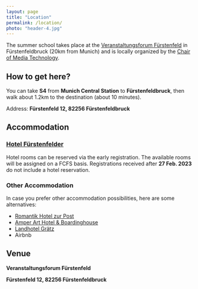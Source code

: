 ```yaml
---
layout: page
title: "Location"
permalink: /location/
photo: "header-4.jpg"
---
```

The summer school takes place at the [Veranstaltungsforum Fürstenfeld](https://www.fuerstenfeld.de) in Fürstenfeldbruck (20km from Munich) and is locally organized by the [Chair of Media Technology](https://www.ce.cit.tum.de/en/lmt/).


## How to get here?
You can take **S4** from **Munich Central Station** to **Fürstenfeldbruck**, then walk about 1.2km to the destination (about 10 minutes).


Address: **Fürstenfeld 12, 82256 Fürstenfeldbruck** 


## Accommodation

### [Hotel Fürstenfelder](https://www.fuerstenfelder.com/)

Hotel rooms can be reserved via the early registration. The available rooms will be assigned on a FCFS basis. Registrations received after **27 Feb. 2023** do not include a hotel reservation.



### Other Accommodation
In case you prefer other accommodation possibilities, here are some alternatives:

* [Romantik Hotel zur Post](https://www.hotelpost-ffb.de/)
* [Amper Art Hotel & Boardinghouse](https://www.amper-art-hotel.de/)
* [Landhotel Grätz](https://www.gasthof-graetz.de/)
* Airbnb
 




## Venue
**Veranstaltungsforum Fürstenfeld**

**Fürstenfeld 12, 82256 Fürstenfeldbruck** 
